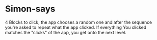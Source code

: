 # Simon-says

4 Blocks to click, the app chooses a random one and after the sequence you're asked to repeat what the app clicked.
If everything You clicked matches the "clicks" of the app, you get onto the next level.
